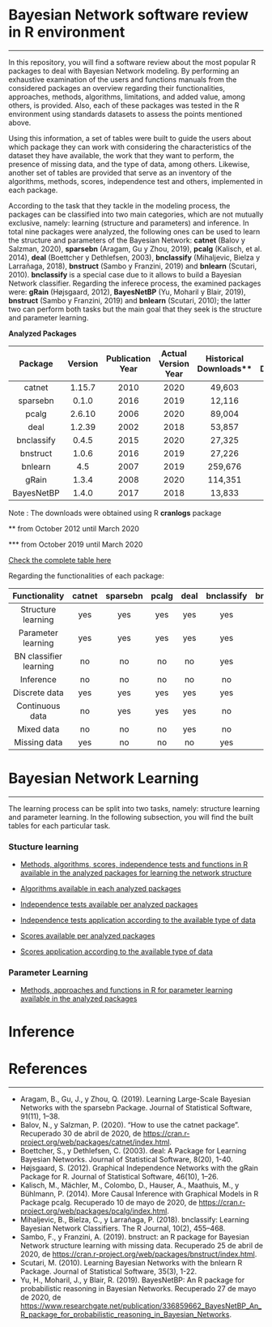 # Bayesian Network software review in R environment
-----

In this repository, you will find a software review about the most popular R packages to deal with Bayesian Network modeling. By performing an exhaustive examination of the users and functions manuals from the considered packages an overview regarding their functionalities, approaches, methods, algorithms, limitations, and added value, among others, is provided. Also, each of these packages was tested in the R environment using standards datasets to assess the points mentioned above.

Using this information, a set of tables were built to guide the users about which package they can work with considering the characteristics of the dataset they have available, the work that they want to perform, the presence of missing data, and the type of data, among others. Likewise, another set of tables are provided that serve as an inventory of the algorithms, methods, scores, independence test and others, implemented in each package.

According to the task that they tackle in the modeling process, the packages can be classified into two main categories, which are not mutually exclusive, namely: learning (structure and parameters) and inference. In total nine packages were analyzed, the following ones can be used to learn the structure and parameters of the Bayesian Network: **catnet** (Balov y Salzman, 2020), **sparsebn** (Aragam, Gu y Zhou, 2019), **pcalg** (Kalisch, et al. 2014), **deal** (Boettcher y Dethlefsen, 2003), **bnclassify** (Mihaljevic, Bielza y Larrañaga, 2018), **bnstruct** (Sambo y Franzini, 2019) and **bnlearn** (Scutari, 2010). **bnclassify** is a special case due to it allows to build a Bayesian Network classifier. Regarding the inferece process, the examined packages were: **gRain** (Højsgaard, 2012), **BayesNetBP** (Yu, Moharil y Blair, 2019), **bnstruct** (Sambo y Franzini, 2019) and **bnlearn** (Scutari, 2010); the latter two can perform both tasks but the main goal that they seek is the structure and parameter learning.

**Analyzed Packages**

| Package | Version | Publication Year | Actual Version Year | Historical Downloads** | Semiannual Downloads*** |
| :---: | :---: | :---: | :---: | :---: | :---: |
| catnet | 1.15.7 | 2010 | 2020 | 49,603 | 6,858 |
| sparsebn | 0.1.0 | 2016 | 2019 | 12,116 | 3,179 |
| pcalg | 2.6.10 | 2006 | 2020 | 89,004 | 13,598 |
| deal | 1.2.39 | 2002	| 2018 | 53,857 | 6,358 |
| bnclassify | 0.4.5 | 2015 | 2020 | 27,325 | 5,528 |
| bnstruct | 1.0.6 | 2016 | 2019 | 27,226 | 4,717 |
| bnlearn | 4.5 | 2007 | 2019 | 259,676 | 40,783 |
| gRain | 1.3.4 | 2008 | 2020 | 114,351 | 22,196 |
| BayesNetBP | 1.4.0 | 2017 | 2018 | 13,833 |	3,106 |

Note : The downloads were obtained using R **cranlogs** package

** from October 2012 until March 2020

*** from October 2019 until March 2020

[Check the complete table here](https://github.com/LuisEduardoAngulo/BN-software-review-in-R/blob/master/Tables/1.%20Analyzed%20packages%2C%20complete%20table.csv)

Regarding the functionalities of each package:

| Functionality | catnet | sparsebn | pcalg | deal | bnclassify | bnstruct | bnlearn | gRain | BayesNetBP | 
| :---: | :---: | :---: | :---: | :---: | :---: | :---: | :---: | :---: | :---: |
| Structure learning | yes | yes | yes | yes | yes | yes | yes | no | no |
| Parameter learning | yes | yes | yes | yes | yes | yes | yes | no | no |
| BN classifier learning | no | no | no | no | yes | no | yes | no | no |
| Inference | no | no | no | no | no | yes | yes | yes | yes |
| Discrete data | yes | yes | yes | yes | yes | yes | yes | yes | yes |
| Continuous data | no | yes | yes | yes | no | yes | yes | no | yes |
| Mixed data | no | no | no | yes | no | no | yes | no | yes |
| Missing data | yes | no | no | no | yes | yes | yes | no | no |

# Bayesian Network Learning
---

The learning process can be split into two tasks, namely: structure learning and parameter learning. In the following subsection, you will find the built tables for each particular task.

### Stucture learning

* [Methods, algorithms, scores, independence tests and functions in R available in the analyzed packages for learning the network structure](https://github.com/LuisEduardoAngulo/BN-software-review-in-R/blob/master/Tables/2.%20Methods%2C%20algorithms%2C%20scores%2C%20independence%20tests%20and%20functions%20in%20R%20available%20in%20the%20analyzed%20packages%20for%20learning%20the%20network%20structure.csv)

* [Algorithms available in each analyzed packages](https://github.com/LuisEduardoAngulo/BN-software-review-in-R/blob/master/Tables/3.%20Algorithms%20available%20in%20each%20analyzed%20packages.csv)

* [Independence tests available per analyzed packages](https://github.com/LuisEduardoAngulo/BN-software-review-in-R/blob/master/Tables/7.%20Independence%20tests%20available%20per%20analyzed%20packages.csv)

* [Independence tests application according to the available type of data](https://github.com/LuisEduardoAngulo/BN-software-review-in-R/blob/master/Tables/5.%20Independence%20tests%20according%20to%20the%20available%20type%20of%20data.csv)

* [Scores available per analyzed packages](https://github.com/LuisEduardoAngulo/BN-software-review-in-R/blob/master/Tables/6.%20Scores%20available%20per%20analyzed%20packages.csv)

* [Scores application according to the available type of data](https://github.com/LuisEduardoAngulo/BN-software-review-in-R/blob/master/Tables/4.%20Score%20according%20to%20the%20available%20type%20of%20data.csv)

### Parameter Learning

* [Methods, approaches and functions in R for parameter learning available in the analyzed packages](https://github.com/LuisEduardoAngulo/BN-software-review-in-R/blob/master/Tables/8.%20Method%2C%20approach%20and%20functions%20in%20R%20for%20parameter%20learning%20available%20in%20the%20analyzed%20packages.csv)

# Inference

# References
-----

* Aragam, B., Gu, J., y Zhou, Q. (2019). Learning Large-Scale Bayesian Networks with the sparsebn Package. Journal of Statistical Software, 91(11), 1–38.
* Balov, N., y Salzman, P. (2020). “How to use the catnet package”. Recuperado 30 de abril de 2020, de https://cran.r-project.org/web/packages/catnet/index.html.
* Boettcher, S., y Dethlefsen, C. (2003). deal: A Package for Learning Bayesian Networks. Journal of Statistical Software, 8(20), 1-40.
* Højsgaard, S. (2012). Graphical Independence Networks with the gRain Package for R. Journal of Statistical Software, 46(10), 1–26.
* Kalisch, M., Mächler, M., Colombo, D., Hauser, A., Maathuis, M., y Bühlmann, P. (2014). More Causal Inference with Graphical Models in R Package pcalg. Recuperado 10 de mayo de 2020, de https://cran.r-project.org/web/packages/pcalg/index.html.
* Mihaljevic, B., Bielza, C., y Larrañaga, P. (2018). bnclassify: Learning Bayesian Network Classifiers. The R Journal, 10(2), 455–468.
* Sambo, F., y Franzini, A. (2019). bnstruct: an R package for Bayesian Network structure learning with missing data. Recuperado 25 de abril de 2020, de https://cran.r-project.org/web/packages/bnstruct/index.html.
* Scutari, M. (2010). Learning Bayesian Networks with the bnlearn R Package. Journal of Statistical Software, 35(3), 1-22.
* Yu, H., Moharil, J., y Blair, R. (2019). BayesNetBP: An R package for probabilistic reasoning in Bayesian Networks. Recuperado 27 de mayo de 2020, de
https://www.researchgate.net/publication/336859662_BayesNetBP_An_R_package_for_probabilistic_reasoning_in_Bayesian_Networks.

